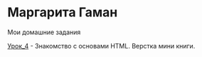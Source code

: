 

# Маргарита Гаман
Мои домашние задания


[Урок_4](GamanM.github.io/Lesson_4/ "готовое дз") - Знакомство с основами HTML. Верстка мини книги.
